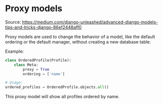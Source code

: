 # Proxy models

Source: https://medium.com/django-unleashed/advanced-django-models-tips-and-tricks-django-86ef2448aff0

Proxy models are used to change the behavior of a model, like the default ordering or the default manager, without creating a new database table.

Example:
```python
class OrderedProfile(Profile):
    class Meta:
        proxy = True
        ordering = ['name']

# Usage:
ordered_profiles = OrderedProfile.objects.all()

```

This proxy model will show all profiles ordered by name.